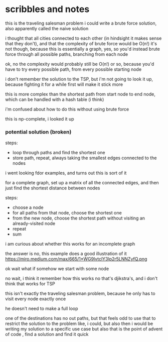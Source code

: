 # scribbles and notes

this is the traveling salesman problem
i could write a brute force solution, also apparently called the naive solution

i thought that all cities connected to each other (in hindsight it makes sense that they don't), and that the complexity of brute force would be O(n!)
it's not though, because this is essentially a graph, yes, so you'd instead brute force through all possible paths, branching from each node

ok, no the complexity would probably still be O(n!) or so, because you'd have to try every possible path, from every possible starting node 

i don't remember the solution to the TSP, but i'm not going to look it up, because fighting it for a while first will make it stick more

this is more complex than the shortest path from start node to end node, which can be handled with a hash table (i think)

i'm confused about how to do this without using brute force 

this is np-complete, i looked it up

### potential solution (broken)
steps:
* loop through paths and find the shortest one 
* store path, repeat, always taking the smallest edges connected to the nodes

i went looking fdor examples, and turns out this is sort of it

for a complete graph, set up a matrix of all the connected edges, and then just find the shortest distance between nodes 

steps:
* choose a node
* for all paths from that node, choose the shortest one 
* from the new node, choose the shortest path without visiting an already-visited node
* repeat
* sum

i am curious about whether this works for an incomplete graph

the answer is no, this example does a good illustration of it
https://miro.medium.com/max/665/1*WG9lvtclY3lp2r5LNNZyfQ.png

ok wait
what if
somehow
we start with some node

no wait, i think it remember how this works 
no that's djikstra's, and i don't think that works for TSP

this isn't exactly the traveling salesman problem, because he only has to visit every node exactly once 

he doesn't need to make a full loop 

one of the destinations has no out paths, but that feels odd to use that to restrict the solution to the problem 
like, i could, but also then i would be writing my solution to a specific use case 
but also that is the point of advent of code , find a solution and find it quick 

